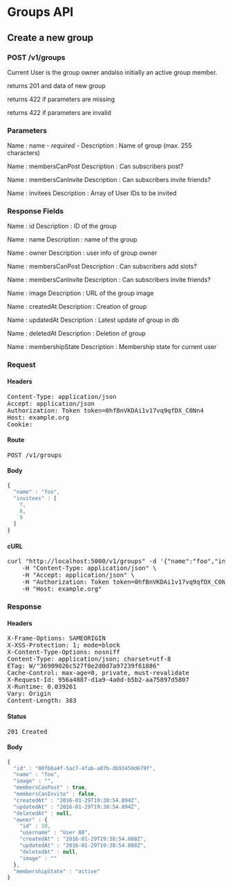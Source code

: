 # Groups API

## Create a new group

### POST /v1/groups

Current User is the group owner andalso initially an active group member.

returns 201 and data of new group

returns 422 if parameters are missing

returns 422 if parameters are invalid

### Parameters

Name : name *- required -*
Description : Name of group (max. 255 characters)

Name : membersCanPost
Description : Can subscribers post?

Name : membersCanInvite
Description : Can subscribers invite friends?

Name : invitees
Description : Array of User IDs to be invited


### Response Fields

Name : id
Description : ID of the group

Name : name
Description : name of the group

Name : owner
Description : user info of group owner

Name : membersCanPost
Description : Can subscribers add slots?

Name : membersCanInvite
Description : Can subscribers invite friends?

Name : image
Description : URL of the group image

Name : createdAt
Description : Creation of group

Name : updatedAt
Description : Latest update of group in db

Name : deletedAt
Description : Deletion of group

Name : membershipState
Description : Membership state for current user

### Request

#### Headers

<pre>Content-Type: application/json
Accept: application/json
Authorization: Token token=0hfBnVKDAi1v17vq9qfDX_C0Nn4
Host: example.org
Cookie: </pre>

#### Route

<pre>POST /v1/groups</pre>

#### Body
```javascript
{
  "name" : "foo",
  "invitees" : [
    7,
    8,
    9
  ]
}
```


#### cURL

<pre class="request">curl &quot;http://localhost:5000/v1/groups&quot; -d &#39;{&quot;name&quot;:&quot;foo&quot;,&quot;invitees&quot;:[7,8,9]}&#39; -X POST \
	-H &quot;Content-Type: application/json&quot; \
	-H &quot;Accept: application/json&quot; \
	-H &quot;Authorization: Token token=0hfBnVKDAi1v17vq9qfDX_C0Nn4&quot; \
	-H &quot;Host: example.org&quot;</pre>

### Response

#### Headers

<pre>X-Frame-Options: SAMEORIGIN
X-XSS-Protection: 1; mode=block
X-Content-Type-Options: nosniff
Content-Type: application/json; charset=utf-8
ETag: W/&quot;36909026c527f0e2d0d7a97239f61886&quot;
Cache-Control: max-age=0, private, must-revalidate
X-Request-Id: 956a4887-d1a9-4a0d-b5b2-aa75897d5807
X-Runtime: 0.039261
Vary: Origin
Content-Length: 383</pre>

#### Status

<pre>201 Created</pre>

#### Body

```javascript
{
  "id" : "00f66a4f-5ac7-4fab-a07b-db93450d679f",
  "name" : "foo",
  "image" : "",
  "membersCanPost" : true,
  "membersCanInvite" : false,
  "createdAt" : "2016-01-29T19:38:54.894Z",
  "updatedAt" : "2016-01-29T19:38:54.894Z",
  "deletedAt" : null,
  "owner" : {
    "id" : 10,
    "username" : "User 88",
    "createdAt" : "2016-01-29T19:38:54.888Z",
    "updatedAt" : "2016-01-29T19:38:54.888Z",
    "deletedAt" : null,
    "image" : ""
  },
  "membershipState" : "active"
}
```

